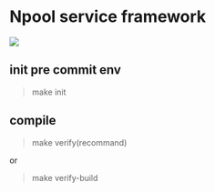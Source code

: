 # Npool service framework

![](https://github-readme-stats.vercel.app/api?username=kikakkz)

## init pre commit env
> make init

## compile

> make verify(recommand)

or

> make verify-build
